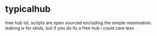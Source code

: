 # typicalhub

free hub lol, scripts are open sourced encluding the simple reanimation. leaking is for skids, but if you do its a free hub i could care less

